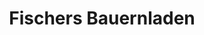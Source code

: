 ---
title: "Fischers Bauernladen"
url: /freiburg-im-breisgau/fischers-bauernladen/
shop: Hofladen
---
